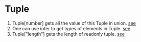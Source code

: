 # Tuple
1. Tuple[number] gets all the value of this Tuple in union. [see](./playground/00011-easy-tuple-to-object.ts)
2. One can use infer to get types of elements in Tuple. [see](./playground/00014-easy-first-of-array.ts)
3. Tuple["length"] gets the length of readonly tuple. [see](./playground/00018-undefined-length-of-tuple.ts)
